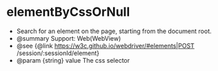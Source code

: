 # elementByCssOrNull

* Search for an element on the page, starting from the document root.
* @summary Support: Web(WebView)
* @see {@link https://w3c.github.io/webdriver/#elements|POST /session/:sessionId/element}
* @param {string} value The css selector
